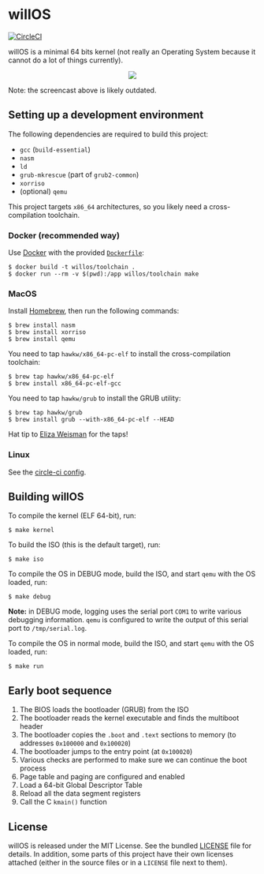 willOS
======

[![CircleCI](https://circleci.com/gh/willdurand/willOS/tree/master.svg?style=svg)](https://circleci.com/gh/willdurand/willOS/tree/master)

willOS is a minimal 64 bits kernel (not really an Operating System because it
cannot do a lot of things currently).

<p align="center">
  <img style="max-width: 70%" src="https://raw.githubusercontent.com/willdurand/willOS/master/docs/qemu.gif">
</p>

Note: the screencast above is likely outdated.

## Setting up a development environment

The following dependencies are required to build this project:

* `gcc` (`build-essential`)
* `nasm`
* `ld`
* `grub-mkrescue` (part of `grub2-common`)
* `xorriso`
* (optional) `qemu`

This project targets `x86_64` architectures, so you likely need a
cross-compilation toolchain.

### Docker (recommended way)

Use [Docker](https://docs.docker.com/) with the provided
[`Dockerfile`](https://github.com/willdurand/willOS/blob/master/Dockerfile):

```
$ docker build -t willos/toolchain .
$ docker run --rm -v $(pwd):/app willos/toolchain make
```

### MacOS

Install [Homebrew](https://brew.sh/), then run the following commands:

```
$ brew install nasm
$ brew install xorriso
$ brew install qemu
```

You need to tap `hawkw/x86_64-pc-elf` to install the cross-compilation toolchain:

```
$ brew tap hawkw/x86_64-pc-elf
$ brew install x86_64-pc-elf-gcc
```

You need to tap `hawkw/grub` to install the GRUB utility:

```
$ brew tap hawkw/grub
$ brew install grub --with-x86_64-pc-elf --HEAD
```

Hat tip to [Eliza Weisman](http://github.com/hawkw) for the taps!

### Linux

See the [circle-ci
config](https://github.com/willdurand/willOS/blob/master/.circleci/config.yml).

## Building willOS

To compile the kernel (ELF 64-bit), run:

```
$ make kernel
```

To build the ISO (this is the default target), run:

```
$ make iso
```

To compile the OS in DEBUG mode, build the ISO, and start `qemu` with the OS
loaded, run:

```
$ make debug
```

**Note:** in DEBUG mode, logging uses the serial port `COM1` to write various
debugging information. `qemu` is configured to write the output of this serial
port to `/tmp/serial.log`.

To compile the OS in normal mode, build the ISO, and start `qemu` with the OS
loaded, run:

```
$ make run
```

## Early boot sequence

1. The BIOS loads the bootloader (GRUB) from the ISO
2. The bootloader reads the kernel executable and finds the multiboot header
3. The bootloader copies the `.boot` and `.text` sections to memory (to
   addresses `0x100000` and `0x100020`)
4. The bootloader jumps to the entry point (at `0x100020`)
5. Various checks are performed to make sure we can continue the boot process
6. Page table and paging are configured and enabled
7. Load a 64-bit Global Descriptor Table
8. Reload all the data segment registers
9. Call the C `kmain()` function

## License

willOS is released under the MIT License. See the bundled
[LICENSE](https://github.com/willdurand/willOS/blob/master/LICENSE.md) file for
details. In addition, some parts of this project have their own licenses
attached (either in the source files or in a `LICENSE` file next to them).
